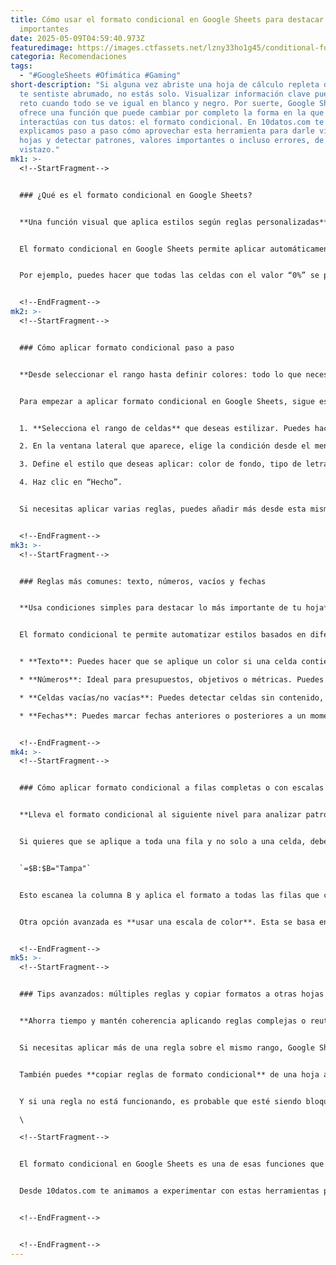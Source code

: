 ```yaml
---
title: Cómo usar el formato condicional en Google Sheets para destacar datos
  importantes
date: 2025-05-09T04:59:40.973Z
featuredimage: https://images.ctfassets.net/lzny33ho1g45/conditional-formatting-google--p-img/755a081fb79f77e9fc2e7eac1dbac05c/file.png?w=1520&fm=avif&q=31&fit=thumb&h=760
categoria: Recomendaciones
tags:
  - "#GoogleSheets #Ofimática #Gaming"
short-description: "Si alguna vez abriste una hoja de cálculo repleta de datos y
  te sentiste abrumado, no estás solo. Visualizar información clave puede ser un
  reto cuando todo se ve igual en blanco y negro. Por suerte, Google Sheets
  ofrece una función que puede cambiar por completo la forma en la que
  interactúas con tus datos: el formato condicional. En 10datos.com te
  explicamos paso a paso cómo aprovechar esta herramienta para darle vida a tus
  hojas y detectar patrones, valores importantes o incluso errores, de un solo
  vistazo."
mk1: >-
  <!--StartFragment-->


  ### ¿Qué es el formato condicional en Google Sheets?


  **Una función visual que aplica estilos según reglas personalizadas**


  El formato condicional en Google Sheets permite aplicar automáticamente estilos visuales —como colores de fondo o cambios en el texto— a las celdas que cumplan ciertas condiciones. Funciona bajo una lógica tipo “si esto sucede, entonces haz esto otro”, muy parecida a una automatización.


  Por ejemplo, puedes hacer que todas las celdas con el valor “0%” se pinten de amarillo claro para identificarlas rápidamente. O bien, puedes aplicar una escala de colores para ver con facilidad qué valores son más altos o bajos. La clave está en tres componentes: el **rango** de celdas a aplicar, la **condición** que activa el formato y el **estilo** visual a utilizar.


  <!--EndFragment-->
mk2: >-
  <!--StartFragment-->


  ### Cómo aplicar formato condicional paso a paso


  **Desde seleccionar el rango hasta definir colores: todo lo que necesitas saber**


  Para empezar a aplicar formato condicional en Google Sheets, sigue estos pasos:


  1. **Selecciona el rango de celdas** que deseas estilizar. Puedes hacerlo directamente o ingresar el rango manualmente desde el menú “Formato > Formato condicional”.

  2. En la ventana lateral que aparece, elige la condición desde el menú desplegable “Formato de celdas si…”.

  3. Define el estilo que deseas aplicar: color de fondo, tipo de letra, tamaño, etc.

  4. Haz clic en “Hecho”.


  Si necesitas aplicar varias reglas, puedes añadir más desde esta misma ventana. Google Sheets procesará las reglas en el orden en que las creaste y, una vez aplicada una, ignorará las siguientes para la misma celda.


  <!--EndFragment-->
mk3: >-
  <!--StartFragment-->


  ### Reglas más comunes: texto, números, vacíos y fechas


  **Usa condiciones simples para destacar lo más importante de tu hoja**


  El formato condicional te permite automatizar estilos basados en diferentes tipos de datos. Aquí te dejamos las condiciones más populares:


  * **Texto**: Puedes hacer que se aplique un color si una celda contiene, empieza, termina o coincide exactamente con cierta palabra. Por ejemplo, si en la columna de oficinas usas “Tampa”, puedes hacer que se resalten automáticamente todas las celdas con esa ciudad.

  * **Números**: Ideal para presupuestos, objetivos o métricas. Puedes aplicar formatos si los valores son mayores, menores, iguales o están entre un rango determinado. Un caso común es resaltar los aumentos mayores al 20% en objetivos de ventas.

  * **Celdas vacías/no vacías**: Puedes detectar celdas sin contenido, muy útil para revisar formularios o verificar si faltan datos.

  * **Fechas**: Puedes marcar fechas anteriores o posteriores a un momento específico, o incluso usar fechas relativas como “ayer”, “hoy” o “la semana pasada” para tareas o plazos.


  <!--EndFragment-->
mk4: >-
  <!--StartFragment-->


  ### Cómo aplicar formato condicional a filas completas o con escalas de color


  **Lleva el formato condicional al siguiente nivel para analizar patrones**


  Si quieres que se aplique a toda una fila y no solo a una celda, debes usar una fórmula personalizada. Por ejemplo, si deseas que toda la fila cambie de color si en la columna B dice “Tampa”, usa esta fórmula:


  `=$B:$B="Tampa"`


  Esto escanea la columna B y aplica el formato a todas las filas que contengan ese valor. De igual forma, puedes usar fórmulas para destacar filas con valores numéricos específicos, como `=$E:$E>=20%`.


  Otra opción avanzada es **usar una escala de color**. Esta se basa en el rango de valores de una columna, y aplica diferentes tonalidades dependiendo del valor. Por ejemplo, en metas de ventas de 0% a 50%, una escala de verdes te permitirá ver fácilmente quién está alcanzando sus objetivos y quién no.


  <!--EndFragment-->
mk5: >-
  <!--StartFragment-->


  ### Tips avanzados: múltiples reglas y copiar formatos a otras hojas


  **Ahorra tiempo y mantén coherencia aplicando reglas complejas o reutilizando estilos**


  Si necesitas aplicar más de una regla sobre el mismo rango, Google Sheets lo permite fácilmente. Solo asegúrate de que las reglas no entren en conflicto. Por ejemplo, si una fila se resalta en verde por una regla, otra que intenta pintarla de amarillo será ignorada.


  También puedes **copiar reglas de formato condicional** de una hoja a otra. Selecciona una celda que ya tenga la regla, cópiala (Ctrl+C), ve a la hoja de destino, selecciona el nuevo rango y usa “Pegar especial > Solo formato”. Así aplicarás todas las reglas sin tener que rehacerlas manualmente.


  Y si una regla no está funcionando, es probable que esté siendo bloqueada por otra regla anterior. Elimina o ajusta el orden para solucionarlo.\

  \

  <!--StartFragment-->


  El formato condicional en Google Sheets es una de esas funciones que parece simple, pero tiene un impacto enorme en tu productividad. Ya sea que estés haciendo seguimiento a objetivos, analizando tendencias o limpiando bases de datos, estos estilos automáticos te ayudarán a interpretar datos más rápido y con mayor claridad.


  Desde 10datos.com te animamos a experimentar con estas herramientas para que tus hojas de cálculo no solo sean más útiles, sino también más visuales e intuitivas.


  <!--EndFragment-->


  <!--EndFragment-->
---
```

